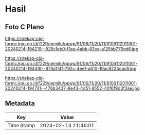 # Hasil

## Foto C Plano

https://sirekap-obj-formc.kpu.go.id/f229/pemilu/ppwp/91/06/11/20/11/9106112011001-20240214-194219--925c1eb0-f1ae-4abb-83ca-a125bb779ed6.jpg

https://sirekap-obj-formc.kpu.go.id/f229/pemilu/ppwp/91/06/11/20/11/9106112011001-20240214-194416--873a114f-792c-4eef-a610-10ac8224cac8.jpg

https://sirekap-obj-formc.kpu.go.id/f229/pemilu/ppwp/91/06/11/20/11/9106112011001-20240214-194741--476b3437-8e43-4d51-9552-40f6f9d3f3ae.jpg


## Metadata

| Key        | Value               |
| ---------- | ------------------- |
| Time Stamp | 2024-02-14 21:46:01 |



